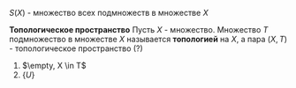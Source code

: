 
$S(X)$ - множество всех подмножеств в множестве $X$

**Топологическое пространство**
Пусть $X$ - множество.
Множество $T$ подмножество в множестве $X$ называется **топологией** на $X$, а пара $(X, T)$ - топологическое пространство (?)
1. $\empty, X \in T$
2. $\{ U \}$
	

